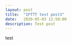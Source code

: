 ```yaml
---
layout: post
title:  "IFTTT test post3"
date:   2020-05-03 12:50:00
description: Test post
---
```


test
